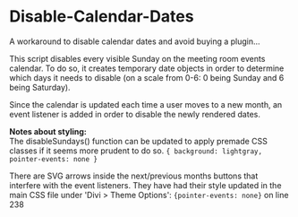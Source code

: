 # Disable-Calendar-Dates

A workaround to disable calendar dates and avoid buying a plugin...

This script disables every visible Sunday on the meeting room events calendar. To do so, it creates temporary date objects in order to determine which days it needs to disable (on a scale from 0-6: 0 being Sunday and 6 being Saturday).

Since the calendar is updated each time a user moves to a new month, an event listener is added in order to disable the newly rendered dates.

**Notes about styling:** <br />
The disableSundays() function can be updated to apply premade CSS classes if it seems more prudent to do so.
`{ background: lightgray, pointer-events: none }`

There are SVG arrows inside the next/previous months buttons that interfere with the event listeners. They have had their style updated in the main CSS file under 'Divi > Theme Options':
`{pointer-events: none}` on line 238
